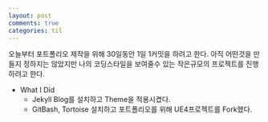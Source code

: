 ```yaml
---
layout: post
comments: true
categories: til
---
```


오늘부터 포트폴리오 제작을 위해 30일동안 1일 1커밋을 하려고 한다.
아직 어떤것을 만들지 정하지는 않았지만 나의 코딩스타일을 보여줄수 있는
작은규모의 프로젝트를 진행하려고 한다.

* What I Did
	* Jekyll Blog를 설치하고 Theme을 적용시켰다.
	* GitBash, Tortoise 설치하고 포트폴리오를 위해 UE4프로젝트를 Fork했다.
	
